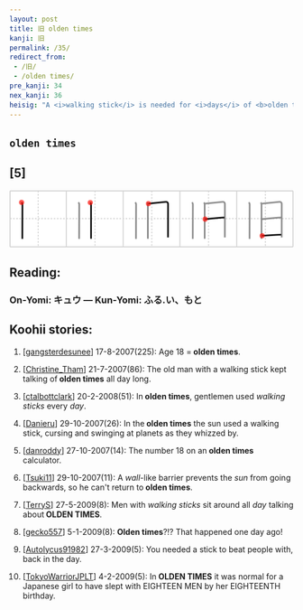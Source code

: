 ```yaml
---
layout: post
title: 旧 olden times
kanji: 旧
permalink: /35/
redirect_from:
 - /旧/
 - /olden times/
pre_kanji: 34
nex_kanji: 36
heisig: "A <i>walking stick</i> is needed for <i>days</i> of <b>olden times</b>, since <i>days</i>, too, get old - at least insofar as we refer to them as the &quot;good old days.&quot; The main thing here is to think of &quot;good old days&quot; when you hear the key word <b>olden times</b>. The rest will take care of itself."
---
```


## `olden times`

## [5]

<div class="stroke"><img src="../images/E697A7.png" /></div>

## Reading:

### On-Yomi: キュウ &mdash; Kun-Yomi: ふる.い、もと

## Koohii stories:

1) [<a href="http://kanji.koohii.com/profile/gangsterdesunee">gangsterdesunee</a>] 17-8-2007(225): Age 18 =<strong> olden times</strong>. 

2) [<a href="http://kanji.koohii.com/profile/Christine_Tham">Christine_Tham</a>] 21-7-2007(86): The old man with a walking stick kept talking of<strong> olden times</strong> all day long. 

3) [<a href="http://kanji.koohii.com/profile/ctalbottclark">ctalbottclark</a>] 20-2-2008(51): In<strong> olden times</strong>, gentlemen used <em>walking sticks</em> every <em>day</em>. 

4) [<a href="http://kanji.koohii.com/profile/Danieru">Danieru</a>] 29-10-2007(26): In the<strong> olden times</strong> the sun used a walking stick, cursing and swinging at planets as they whizzed by. 

5) [<a href="http://kanji.koohii.com/profile/danroddy">danroddy</a>] 27-10-2007(14): The number 18 on an<strong> olden times</strong> calculator. 

6) [<a href="http://kanji.koohii.com/profile/Tsuki11">Tsuki11</a>] 29-10-2007(11): A <em>wall</em>-like barrier prevents the <em>sun</em> from going backwards, so he can&#039;t return to<strong> olden times</strong>. 

7) [<a href="http://kanji.koohii.com/profile/TerryS">TerryS</a>] 27-5-2009(8): Men with <em>walking sticks</em> sit around all <em>day</em> talking about<strong> OLDEN TIMES</strong>. 

8) [<a href="http://kanji.koohii.com/profile/gecko557">gecko557</a>] 5-1-2009(8): <strong>Olden times</strong>?!? That happened one day ago! 

9) [<a href="http://kanji.koohii.com/profile/Autolycus91982">Autolycus91982</a>] 27-3-2009(5): You needed a stick to beat people with, back in the day. 

10) [<a href="http://kanji.koohii.com/profile/TokyoWarriorJPLT">TokyoWarriorJPLT</a>] 4-2-2009(5): In<strong> OLDEN TIMES</strong> it was normal for a Japanese girl to have slept with EIGHTEEN MEN by her EIGHTEENTH birthday. 
